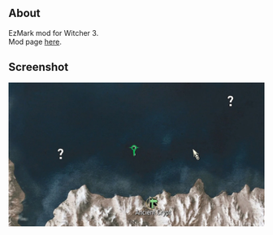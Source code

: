## About
EzMark mod for Witcher 3.  
Mod page [here](https://www.nexusmods.com/witcher3/mods/9770).

## Screenshot
![](screen.png)
